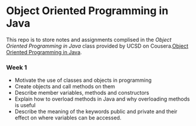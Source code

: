 # Object Oriented Programming in Java

This repo is to store notes and assignments complised in the *Object Oriented Programming in Java* class provided by UCSD on Cousera.[Object Oriented Programming in Java](https://www.coursera.org/learn/object-oriented-java/home/welcome).

### Week 1
* Motivate the use of classes and objects in programming
* Create objects and call methods on them
* Describe member variables, methods and constructors
* Explain how to overload methods in Java and why overloading methods is useful 
* Describe the meaning of the keywords public and private and their effect on where variables can be accessed. 

